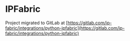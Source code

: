 # IPFabric 

Project migrated to GitLab at [https://gitlab.com/ip-fabric/integrations/python-ipfabric](https://gitlab.com/ip-fabric/integrations/python-ipfabric)
